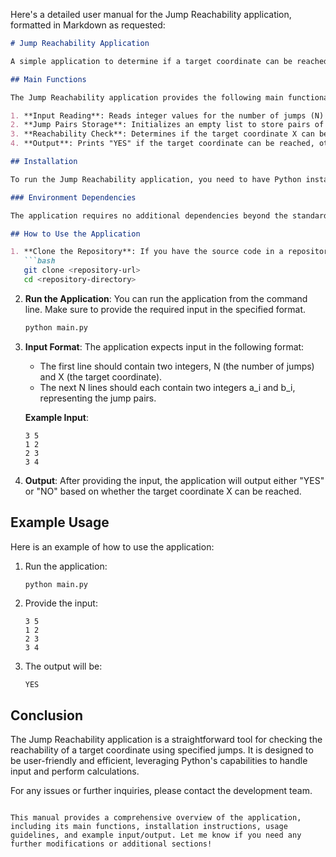 Here's a detailed user manual for the Jump Reachability application, formatted in Markdown as requested:

```markdown
# Jump Reachability Application

A simple application to determine if a target coordinate can be reached using specified jumps.

## Main Functions

The Jump Reachability application provides the following main functionalities:

1. **Input Reading**: Reads integer values for the number of jumps (N) and the target coordinate (X) from standard input.
2. **Jump Pairs Storage**: Initializes an empty list to store pairs of jumps (a_i, b_i).
3. **Reachability Check**: Determines if the target coordinate X can be reached using the provided jump pairs through a breadth-first search algorithm.
4. **Output**: Prints "YES" if the target coordinate can be reached, otherwise prints "NO".

## Installation

To run the Jump Reachability application, you need to have Python installed on your system. You can download Python from [python.org](https://www.python.org/downloads/).

### Environment Dependencies

The application requires no additional dependencies beyond the standard Python library. However, it is recommended to use Python 3.6 or higher.

## How to Use the Application

1. **Clone the Repository**: If you have the source code in a repository, clone it to your local machine.
   ```bash
   git clone <repository-url>
   cd <repository-directory>
   ```

2. **Run the Application**: You can run the application from the command line. Make sure to provide the required input in the specified format.
   ```bash
   python main.py
   ```

3. **Input Format**: The application expects input in the following format:
   - The first line should contain two integers, N (the number of jumps) and X (the target coordinate).
   - The next N lines should each contain two integers a_i and b_i, representing the jump pairs.

   **Example Input**:
   ```
   3 5
   1 2
   2 3
   3 4
   ```

4. **Output**: After providing the input, the application will output either "YES" or "NO" based on whether the target coordinate X can be reached.

## Example Usage

Here is an example of how to use the application:

1. Run the application:
   ```bash
   python main.py
   ```

2. Provide the input:
   ```
   3 5
   1 2
   2 3
   3 4
   ```

3. The output will be:
   ```
   YES
   ```

## Conclusion

The Jump Reachability application is a straightforward tool for checking the reachability of a target coordinate using specified jumps. It is designed to be user-friendly and efficient, leveraging Python's capabilities to handle input and perform calculations.

For any issues or further inquiries, please contact the development team.
```

This manual provides a comprehensive overview of the application, including its main functions, installation instructions, usage guidelines, and example input/output. Let me know if you need any further modifications or additional sections!